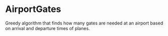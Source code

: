 # AirportGates
Greedy algorithm that finds how many gates are needed at an airport based on arrival and departure times of planes.
